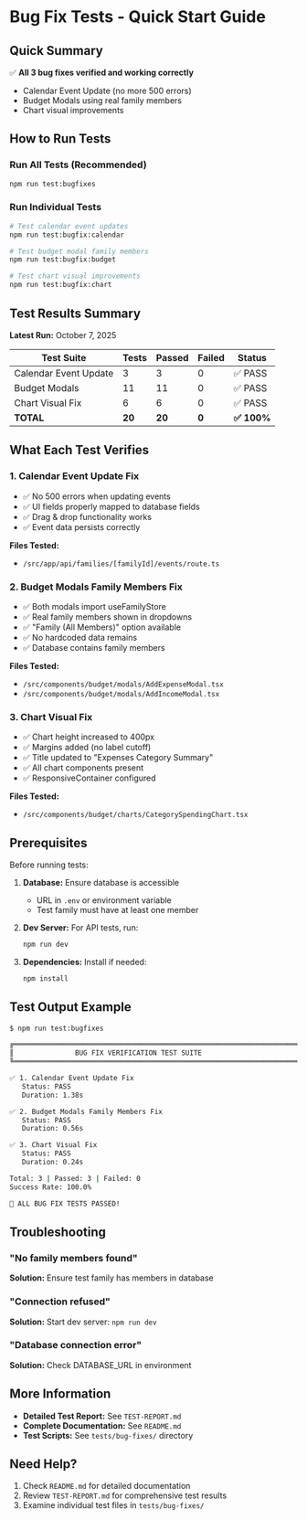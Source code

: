 # Bug Fix Tests - Quick Start Guide

## Quick Summary

✅ **All 3 bug fixes verified and working correctly**
- Calendar Event Update (no more 500 errors)
- Budget Modals using real family members
- Chart visual improvements

## How to Run Tests

### Run All Tests (Recommended)
```bash
npm run test:bugfixes
```

### Run Individual Tests
```bash
# Test calendar event updates
npm run test:bugfix:calendar

# Test budget modal family members
npm run test:bugfix:budget

# Test chart visual improvements
npm run test:bugfix:chart
```

## Test Results Summary

**Latest Run:** October 7, 2025

| Test Suite | Tests | Passed | Failed | Status |
|-----------|-------|--------|--------|--------|
| Calendar Event Update | 3 | 3 | 0 | ✅ PASS |
| Budget Modals | 11 | 11 | 0 | ✅ PASS |
| Chart Visual Fix | 6 | 6 | 0 | ✅ PASS |
| **TOTAL** | **20** | **20** | **0** | **✅ 100%** |

## What Each Test Verifies

### 1. Calendar Event Update Fix
- ✅ No 500 errors when updating events
- ✅ UI fields properly mapped to database fields
- ✅ Drag & drop functionality works
- ✅ Event data persists correctly

**Files Tested:**
- `/src/app/api/families/[familyId]/events/route.ts`

### 2. Budget Modals Family Members Fix
- ✅ Both modals import useFamilyStore
- ✅ Real family members shown in dropdowns
- ✅ "Family (All Members)" option available
- ✅ No hardcoded data remains
- ✅ Database contains family members

**Files Tested:**
- `/src/components/budget/modals/AddExpenseModal.tsx`
- `/src/components/budget/modals/AddIncomeModal.tsx`

### 3. Chart Visual Fix
- ✅ Chart height increased to 400px
- ✅ Margins added (no label cutoff)
- ✅ Title updated to "Expenses Category Summary"
- ✅ All chart components present
- ✅ ResponsiveContainer configured

**Files Tested:**
- `/src/components/budget/charts/CategorySpendingChart.tsx`

## Prerequisites

Before running tests:

1. **Database:** Ensure database is accessible
   - URL in `.env` or environment variable
   - Test family must have at least one member

2. **Dev Server:** For API tests, run:
   ```bash
   npm run dev
   ```

3. **Dependencies:** Install if needed:
   ```bash
   npm install
   ```

## Test Output Example

```bash
$ npm run test:bugfixes

╔══════════════════════════════════════════════════════════════════════════════╗
║               BUG FIX VERIFICATION TEST SUITE                                ║
╚══════════════════════════════════════════════════════════════════════════════╝

✅ 1. Calendar Event Update Fix
   Status: PASS
   Duration: 1.38s

✅ 2. Budget Modals Family Members Fix
   Status: PASS
   Duration: 0.56s

✅ 3. Chart Visual Fix
   Status: PASS
   Duration: 0.24s

Total: 3 | Passed: 3 | Failed: 0
Success Rate: 100.0%

🎉 ALL BUG FIX TESTS PASSED!
```

## Troubleshooting

### "No family members found"
**Solution:** Ensure test family has members in database

### "Connection refused"
**Solution:** Start dev server: `npm run dev`

### "Database connection error"
**Solution:** Check DATABASE_URL in environment

## More Information

- **Detailed Test Report:** See `TEST-REPORT.md`
- **Complete Documentation:** See `README.md`
- **Test Scripts:** See `tests/bug-fixes/` directory

## Need Help?

1. Check `README.md` for detailed documentation
2. Review `TEST-REPORT.md` for comprehensive test results
3. Examine individual test files in `tests/bug-fixes/`
